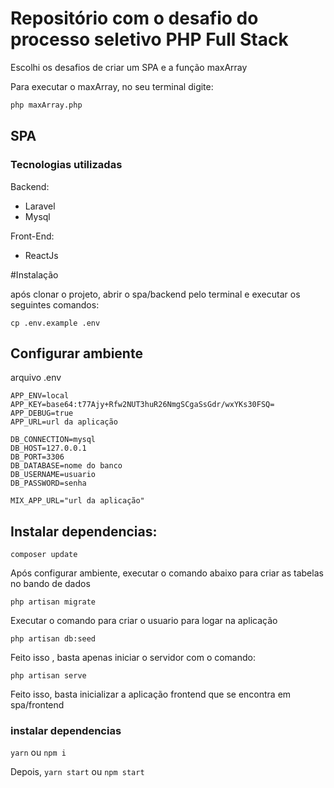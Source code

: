# Repositório com o desafio do processo seletivo PHP Full Stack

Escolhi os desafios de criar um SPA e a função maxArray

Para executar o maxArray, no seu terminal digite:

```bash
php maxArray.php
```

## SPA

### Tecnologias utilizadas

Backend:

- Laravel
- Mysql

Front-End:

- ReactJs

#Instalação

após clonar o projeto, abrir o spa/backend pelo terminal e executar os seguintes comandos:

`cp .env.example .env`

## Configurar ambiente

arquivo .env

```APP_NAME=Laravel
APP_ENV=local
APP_KEY=base64:t77Ajy+Rfw2NUT3huR26NmgSCgaSsGdr/wxYKs30FSQ=
APP_DEBUG=true
APP_URL=url da aplicação

DB_CONNECTION=mysql
DB_HOST=127.0.0.1
DB_PORT=3306
DB_DATABASE=nome do banco
DB_USERNAME=usuario
DB_PASSWORD=senha

MIX_APP_URL="url da aplicação"
```

## Instalar dependencias:

`composer update`

Após configurar ambiente, executar o comando abaixo para criar as tabelas no bando de dados

`php artisan migrate`

Executar o comando para criar o usuario para logar na aplicação

`php artisan db:seed`

Feito isso , basta apenas iniciar o servidor com o comando:

`php artisan serve`

Feito isso, basta inicializar a aplicação frontend que se encontra em spa/frontend

### instalar dependencias

`yarn` ou `npm i`

Depois, `yarn start` ou `npm start`
